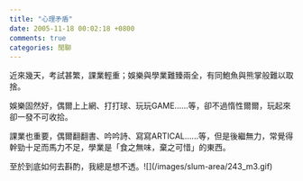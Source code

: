 ```yaml
---
title: "心理矛盾"
date: 2005-11-18 00:02:18 +0800
comments: true
categories: 閒聊
---
```

<p>近來幾天，考試甚繁，課業輕重；娛樂與學業難臻兩全，有同鮑魚與熊掌般難以取捨。</p><p>娛樂固然好，偶爾上上網、打打球、玩玩GAME......等，卻不過惰性爾爾，玩起來卻一發不可收拾。</p><p>課業也重要，偶爾翻翻書、吟吟詩、寫寫ARTICAL......等，但是後繼無力，常覺得幹勁十足而馬力不足，學業是「食之無味，棄之可惜」的東西。</p><p>至於到底如何去斟酌，我總是想不透。![](/images/slum-area/243_m3.gif)</p>
